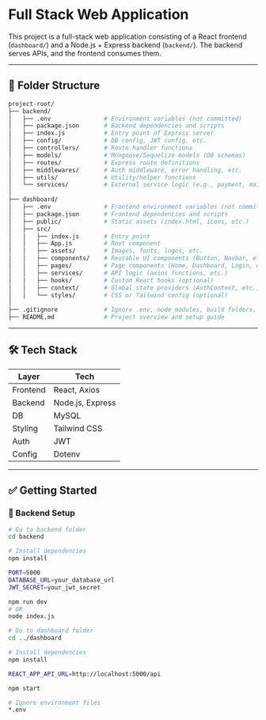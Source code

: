 # Full Stack Web Application

This project is a full-stack web application consisting of a React frontend (`dashboard/`) and a Node.js + Express backend (`backend/`). The backend serves APIs, and the frontend consumes them.

---

## 📁 Folder Structure
````bash
project-root/
├── backend/
│   ├── .env               # Environment variables (not committed)
│   ├── package.json       # Backend dependencies and scripts
│   ├── index.js           # Entry point of Express server
│   ├── config/            # DB config, JWT config, etc.
│   ├── controllers/       # Route handler functions
│   ├── models/            # Mongoose/Sequelize models (DB schemas)
│   ├── routes/            # Express route definitions
│   ├── middlewares/       # Auth middleware, error handling, etc.
│   ├── utils/             # Utility/helper functions
│   └── services/          # External service logic (e.g., payment, mail)
│
├── dashboard/
│   ├── .env               # Frontend environment variables (not committed)
│   ├── package.json       # Frontend dependencies and scripts
│   ├── public/            # Static assets (index.html, icons, etc.)
│   ├── src/
│   │   ├── index.js       # Entry point
│   │   ├── App.js         # Root component
│   │   ├── assets/        # Images, fonts, logos, etc.
│   │   ├── components/    # Reusable UI components (Button, Navbar, etc.)
│   │   ├── pages/         # Page components (Home, Dashboard, Login, etc.)
│   │   ├── services/      # API logic (axios functions, etc.)
│   │   ├── hooks/         # Custom React hooks (optional)
│   │   ├── context/       # Global state providers (AuthContext, etc.)
│   │   └── styles/        # CSS or Tailwind config (optional)
│
├── .gitignore             # Ignore .env, node_modules, build folders, etc.
├── README.md              # Project overview and setup guide
````

---

## 🛠️ Tech Stack

| Layer    | Tech                     |
|----------|--------------------------|
| Frontend | React, Axios             |
| Backend  | Node.js, Express         |
| DB       | MySQL     |
| Styling  | Tailwind CSS |
| Auth     | JWT                      |
| Config   | Dotenv                   |

---

## ✅ Getting Started

### 🔧 Backend Setup

```bash
# Go to backend folder
cd backend

# Install dependencies
npm install
```
```bash
PORT=5000
DATABASE_URL=your_database_url
JWT_SECRET=your_jwt_secret
```
```bash
npm run dev
# OR
node index.js
```
```bash
# Go to dashboard folder
cd ../dashboard

# Install dependencies
npm install
```
```bash
REACT_APP_API_URL=http://localhost:5000/api

```

```bash
npm start

```

```bash
# Ignore environment files
*.env

```
